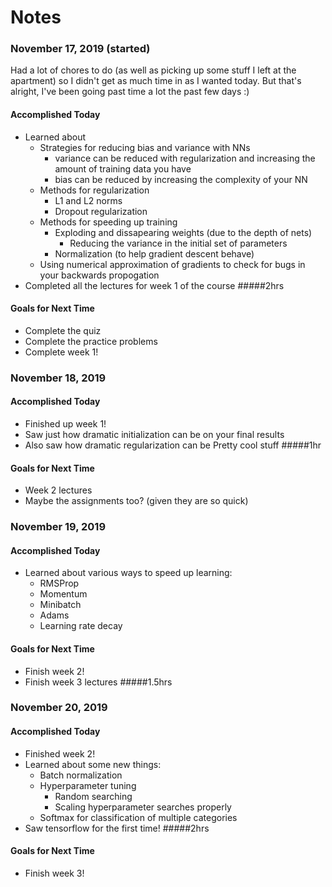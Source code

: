 # Notes

### November 17, 2019 (started)
Had a lot of chores to do (as well as picking up some stuff I left at the apartment) so I didn't get as much time in as I wanted today. But that's alright, I've been going past time a lot the past few days :)

#### Accomplished Today
- Learned about
    + Strategies for reducing bias and variance with NNs
        * variance can be reduced with regularization and increasing the amount of training data you have
        * bias can be reduced by increasing the complexity of your NN
    + Methods for regularization
        * L1 and L2 norms
        * Dropout regularization
    + Methods for speeding up training
        * Exploding and dissapearing weights (due to the depth of nets)
            - Reducing the variance in the initial set of parameters
        * Normalization (to help gradient descent behave)
    + Using numerical approximation of gradients to check for bugs in your backwards propogation
- Completed all the lectures for week 1 of the course
#####2hrs

#### Goals for Next Time
- Complete the quiz
- Complete the practice problems
- Complete week 1!

### November 18, 2019

#### Accomplished Today
- Finished up week 1!
- Saw just how dramatic initialization can be on your final results
- Also saw how dramatic regularization can be
Pretty cool stuff
#####1hr

#### Goals for Next Time
- Week 2 lectures
- Maybe the assignments too? (given they are so quick)

### November 19, 2019

#### Accomplished Today
- Learned about various ways to speed up learning:
    + RMSProp
    + Momentum
    + Minibatch
    + Adams
    + Learning rate decay

#### Goals for Next Time
- Finish week 2!
- Finish week 3 lectures
#####1.5hrs

### November 20, 2019

#### Accomplished Today
- Finished week 2!
- Learned about some new things:
    + Batch normalization
    + Hyperparameter tuning
        * Random searching 
        * Scaling hyperparameter searches properly
    + Softmax for classification of multiple categories
- Saw tensorflow for the first time!
#####2hrs

#### Goals for Next Time
- Finish week 3!
